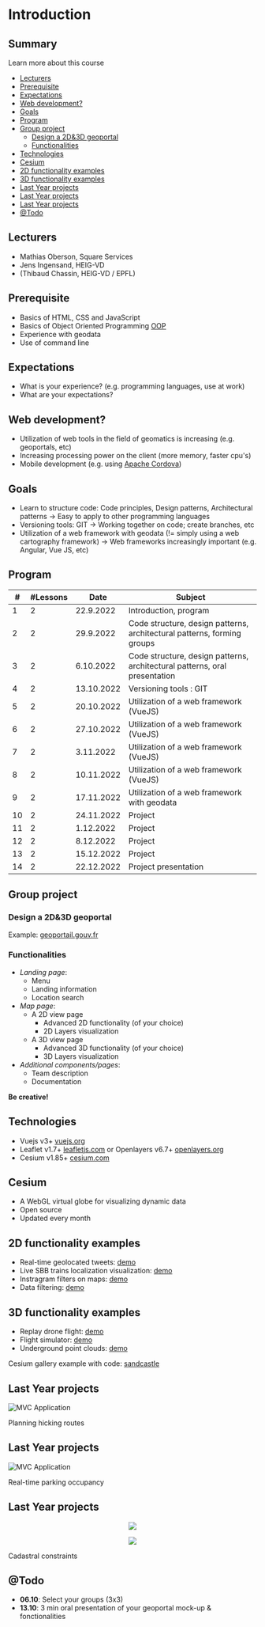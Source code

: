 # Introduction

<!-- slide-front-matter class: center, middle -->

## Summary

Learn more about this course

<!-- slide-include ../../BANNER.md -->

<!-- START doctoc generated TOC please keep comment here to allow auto update -->
<!-- DON'T EDIT THIS SECTION, INSTEAD RE-RUN doctoc TO UPDATE -->


- [Lecturers](#lecturers)
- [Prerequisite](#prerequisite)
- [Expectations](#expectations)
- [Web development?](#web-development)
- [Goals](#goals)
- [Program](#program)
- [Group project](#group-project)
  - [Design a 2D&3D geoportal](#design-a-2d3d-geoportal)
  - [Functionalities](#functionalities)
- [Technologies](#technologies)
- [Cesium](#cesium)
- [2D functionality examples](#2d-functionality-examples)
- [3D functionality examples](#3d-functionality-examples)
- [Last Year projects](#last-year-projects)
- [Last Year projects](#last-year-projects-1)
- [Last Year projects](#last-year-projects-2)
- [@Todo](#todo)

<!-- END doctoc generated TOC please keep comment here to allow auto update -->

## Lecturers

- Mathias Oberson, Square Services
- Jens Ingensand, HEIG-VD
- (Thibaud Chassin, HEIG-VD / EPFL)

## Prerequisite

- Basics of HTML, CSS and JavaScript
- Basics of Object Oriented Programming [OOP][oop]
- Experience with geodata
- Use of command line

[oop]: https://www.datacamp.com/community/tutorials/python-oop-tutorial/

## Expectations

- What is your experience? (e.g. programming languages, use at work)
- What are your expectations?

## Web development?

- Utilization of web tools in the field of geomatics is increasing (e.g. geoportals, etc)
- Increasing processing power on the client (more memory, faster cpu's)
- Mobile development (e.g. using [Apache Cordova][cordova])

## Goals

- Learn to structure code: Code principles, Design patterns, Architectural patterns
  -> Easy to apply to other programming languages
- Versioning tools: GIT
  -> Working together on code; create branches, etc
- Utilization of a web framework with geodata (!= simply using a web cartography framework)
  -> Web frameworks increasingly important (e.g. Angular, Vue JS, etc)

[cordova]: https://cordova.apache.org/

## Program

| #   | #Lessons | Date       | Subject                                                                    |
| --- | -------- | ---------- | -------------------------------------------------------------------------- |
| 1   | 2        | 22.9.2022  | Introduction, program                                                      |
| 2   | 2        | 29.9.2022  | Code structure, design patterns, architectural patterns, forming groups    |
| 3   | 2        | 6.10.2022  | Code structure, design patterns, architectural patterns, oral presentation |
| 4   | 2        | 13.10.2022 | Versioning tools : GIT                                                     |
| 5   | 2        | 20.10.2022 | Utilization of a web framework (VueJS)                                     |
| 6   | 2        | 27.10.2022 | Utilization of a web framework (VueJS)                                     |
| 7   | 2        | 3.11.2022  | Utilization of a web framework (VueJS)                                     |
| 8   | 2        | 10.11.2022 | Utilization of a web framework (VueJS)                                     |
| 9   | 2        | 17.11.2022 | Utilization of a web framework with geodata                                |
| 10  | 2        | 24.11.2022 | Project                                                                    |
| 11  | 2        | 1.12.2022  | Project                                                                    |
| 12  | 2        | 8.12.2022  | Project                                                                    |
| 13  | 2        | 15.12.2022 | Project                                                                    |
| 14  | 2        | 22.12.2022 | Project presentation                                                       |

## Group project

### Design a 2D&3D geoportal

Example: [geoportail.gouv.fr](https://www.geoportail.gouv.fr)

### Functionalities

- _Landing page_:
  - Menu
  - Landing information
  - Location search
- _Map page_:
  - A 2D view page
    - Advanced 2D functionality (of your choice)
    - 2D Layers visualization
  - A 3D view page
    - Advanced 3D functionality (of your choice)
    - 3D Layers visualization
- _Additional components/pages_:
  - Team description
  - Documentation

**Be creative!**

## Technologies

- Vuejs v3+ [vuejs.org](https://www.vuejs.org)
- Leaflet v1.7+ [leafletjs.com](https://leafletjs.com/) or Openlayers v6.7+ [openlayers.org](https://openlayers.org/)
- Cesium v1.85+ [cesium.com](https://cesium.com/cesiumjs/)

## Cesium

- A WebGL virtual globe for visualizing dynamic data
- Open source
- Updated every month

## 2D functionality examples

- Real-time geolocated tweets: [demo](https://onemilliontweetmap.com/?center=25.505,-0.09&zoom=2&search=&timeStep=0&timeSelector=0&hashtag1=&hashtag2=sad&sidebar=yes&hashtagBattle=0&timeRange=0&timeRange=25&heatmap=0&sun=0&cluster=1)
- Live SBB trains localization visualization: [demo](http://maps.vasile.ch/transit-sbb/)
- Instragram filters on maps: [demo](http://humangeo.github.io/leaflet-tilefilter/demo.html)
- Data filtering: [demo](https://dvorak.shinyapps.io/college_explorer/)

## 3D functionality examples

- Replay drone flight: [demo](https://logs.px4.io/3d?log=7adce484-e6ce-4537-804f-0b386092032b)
- Flight simulator: [demo](https://www.geo-fs.com/geofs.php)
- Underground point clouds: [demo](https://cesium.com/blog/2020/08/25/national-security-hackathon/)

Cesium gallery example with code: [sandcastle](https://sandcastle.cesium.com)

## Last Year projects

![MVC Application](./images/project_2.png)

Planning hicking routes

## Last Year projects

![MVC Application](./images/project_3.png)

Real-time parking occupancy

## Last Year projects

<p align="center">
  <img src='./images/project_1_1.png' class='w70' />
</p>
<p align="center">
  <img src='./images/project_1_2.png' class='w70' />
</p>

Cadastral constraints

## @Todo

- **06.10**: Select your groups (3x3)
- **13.10**: 3 min oral presentation of your geoportal mock-up & fonctionalities
